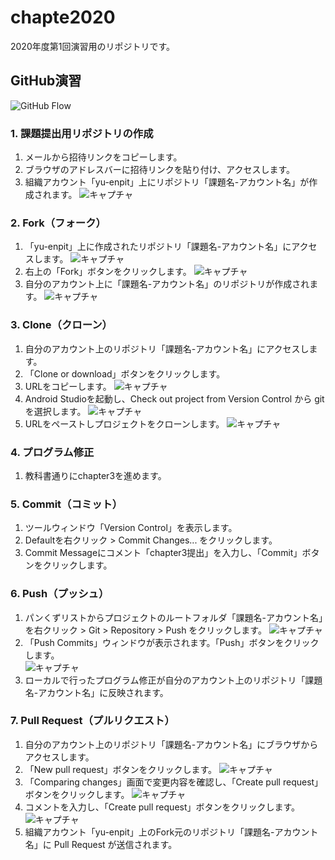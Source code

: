 # chapte2020
2020年度第1回演習用のリポジトリです。

## GitHub演習

![GitHub Flow](app/src/main/res/drawable/githubflow.jpg)

### 1. 課題提出用リポジトリの作成
1. メールから招待リンクをコピーします。
2. ブラウザのアドレスバーに招待リンクを貼り付け、アクセスします。
3. 組織アカウント「yu-enpit」上にリポジトリ「課題名-アカウント名」が作成されます。
![キャプチャ](app/src/main/res/drawable/image3.jpeg)

### 2. Fork（フォーク）
1. 「yu-enpit」上に作成されたリポジトリ「課題名-アカウント名」にアクセスします。
![キャプチャ](app/src/main/res/drawable/image4.jpeg)
2. 右上の「Fork」ボタンをクリックします。
![キャプチャ](app/src/main/res/drawable/image5.jpeg)
2. 自分のアカウント上に「課題名-アカウント名」のリポジトリが作成されます。
![キャプチャ](app/src/main/res/drawable/image6.jpeg)

### 3. Clone（クローン）
1. 自分のアカウント上のリポジトリ「課題名-アカウント名」にアクセスします。
2. 「Clone or download」ボタンをクリックします。
3. URLをコピーします。
![キャプチャ](app/src/main/res/drawable-v24/clone00.jpg)
4. Android Studioを起動し、Check out project from Version Control から git を選択します。
![キャプチャ](app/src/main/res/drawable-v24/clone01.jpg)
5. URLをペーストしプロジェクトをクローンします。
![キャプチャ](app/src/main/res/drawable-v24/clone02.jpg)

### 4. プログラム修正      
1. 教科書通りにchapter3を進めます。

### 5. Commit（コミット）
1. ツールウィンドウ「Version Control」を表示します。
2. Defaultを右クリック > Commit Changes... をクリックします。
3. Commit Messageにコメント「chapter3提出」を入力し、「Commit」ボタンをクリックします。

### 6. Push（プッシュ）
1. パンくずリストからプロジェクトのルートフォルダ「課題名-アカウント名」を右クリック > Git > Repository > Push をクリックします。
![キャプチャ](app/src/main/res/drawable/image18.jpg)
2. 「Push Commits」ウィンドウが表示されます。「Push」ボタンをクリックします。  
![キャプチャ](app/src/main/res/drawable/image19.jpg)  
3. ローカルで行ったプログラム修正が自分のアカウント上のリポジトリ「課題名-アカウント名」に反映されます。


### 7. Pull Request（プルリクエスト）
1. 自分のアカウント上のリポジトリ「課題名-アカウント名」にブラウザからアクセスします。
2. 「New pull request」ボタンをクリックします。
![キャプチャ](app/src/main/res/drawable/image9.jpeg)
3. 「Comparing changes」画面で変更内容を確認し、「Create pull request」ボタンをクリックします。
![キャプチャ](app/src/main/res/drawable/image10.jpeg)
4. コメントを入力し、「Create pull request」ボタンをクリックします。
![キャプチャ](app/src/main/res/drawable/image11.jpeg)
5. 組織アカウント「yu-enpit」上のFork元のリポジトリ「課題名-アカウント名」に Pull Request が送信されます。
